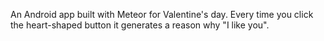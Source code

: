 An Android app built with Meteor for Valentine's day. Every time you click the heart-shaped button it generates a reason why "I like you".
